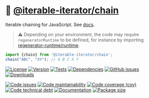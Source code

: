 :handshake: [@iterable-iterator/chain](https://iterable-iterator.github.io/chain)
==

Iterable chaining for JavaScript.
See [docs](https://iterable-iterator.github.io/chain/index.html).

> :warning: Depending on your environment, the code may require
> `regeneratorRuntime` to be defined, for instance by importing
> [regenerator-runtime/runtime](https://www.npmjs.com/package/regenerator-runtime).

```js
import {chain} from '@iterable-iterator/chain';
chain("ABC", "XY"); // A B C X Y
```

[![License](https://img.shields.io/github/license/iterable-iterator/chain.svg)](https://raw.githubusercontent.com/iterable-iterator/chain/main/LICENSE)
[![Version](https://img.shields.io/npm/v/@iterable-iterator/chain.svg)](https://www.npmjs.org/package/@iterable-iterator/chain)
[![Tests](https://img.shields.io/github/workflow/status/iterable-iterator/chain/ci:test?event=push&label=tests)](https://github.com/iterable-iterator/chain/actions/workflows/ci:test.yml?query=branch:main)
[![Dependencies](https://img.shields.io/librariesio/github/iterable-iterator/chain.svg)](https://github.com/iterable-iterator/chain/network/dependencies)
[![GitHub issues](https://img.shields.io/github/issues/iterable-iterator/chain.svg)](https://github.com/iterable-iterator/chain/issues)
[![Downloads](https://img.shields.io/npm/dm/@iterable-iterator/chain.svg)](https://www.npmjs.org/package/@iterable-iterator/chain)

[![Code issues](https://img.shields.io/codeclimate/issues/iterable-iterator/chain.svg)](https://codeclimate.com/github/iterable-iterator/chain/issues)
[![Code maintainability](https://img.shields.io/codeclimate/maintainability/iterable-iterator/chain.svg)](https://codeclimate.com/github/iterable-iterator/chain/trends/churn)
[![Code coverage (cov)](https://img.shields.io/codecov/c/gh/iterable-iterator/chain/main.svg)](https://codecov.io/gh/iterable-iterator/chain)
[![Code technical debt](https://img.shields.io/codeclimate/tech-debt/iterable-iterator/chain.svg)](https://codeclimate.com/github/iterable-iterator/chain/trends/technical_debt)
[![Documentation](https://iterable-iterator.github.io/chain/badge.svg)](https://iterable-iterator.github.io/chain/source.html)
[![Package size](https://img.shields.io/bundlephobia/minzip/@iterable-iterator/chain)](https://bundlephobia.com/result?p=@iterable-iterator/chain)

